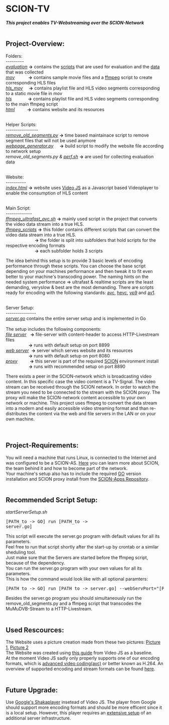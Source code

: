 # SCION-TV</br>
***This project enables TV-Webstreaming over the SCION-Network***</br>
</br>

## Project-Overview:</br>

Folders:</br>
---------</br>
<i>[evaluation](evaluation) </i>  <strong>-></strong>  contains the [scripts](evaluation/scripts) that are used for evaluation and the [data](evaluation/data) that was collected</br>
<i>[mov](mov) &nbsp; &nbsp; &nbsp; &nbsp; &nbsp;  </i>  <strong>-></strong>  contains sample movie files and a [ffmpeg](https://ffmpeg.org/ffmpeg-formats.html#hls-2) script to create corresponding HLS files         </br> 
<i>[hls_mov](hls_mov) &nbsp;&nbsp;&nbsp; </i>  <strong>-></strong>  contains playlist file and HLS video segments corresponding to a static movie file in mov </br>
<i>[hls](hls) &nbsp;&nbsp;  &nbsp; &nbsp; &nbsp; &nbsp;&nbsp;  </i>  <strong>-></strong>  contains playlist file and HLS video segments corresponding to the main ffmpeg script     </br>
<i>[html](html) &nbsp;&nbsp; &nbsp;&nbsp; &nbsp;&nbsp;  </i>  <strong>-></strong>  contains website and its resources</br></br>


Helper Scripts:</br>
----------------</br>
<i>[remove_old_segments.py](remove_old_segments.py)   </i>  <strong>-></strong> time based maintainace script to remove segment files that will not be used anymore </br>
<i>[webpage_generator.py](webpage_generator.py) &nbsp; &nbsp;   </i>  <strong>-></strong> build script to modify the website file according to network setup </br>
<i>remove_old_segments.py & [perf.sh](evaluation/perf.sh)</i>  <strong>-></strong> are used for collecting evaluation data</br></br>


Website:</br>
----------</br>
<i>[index.html](html/index.html)</i>  <strong>-></strong>  website uses [Video JS](https://videojs.com/) as a Javascript based Videoplayer to enable the consumption of HLS content </br></br>


Main Script:</br>
-------------</br>
<i>[ffmpeg_ultrafast_avc.sh](ffmpeg_scripts/avc/ffmpeg_ultrafast_avc.sh)</i>  <strong>-></strong>  mainly used script in the project that converts the video data stream into a true HLS. </br>
<i>[ffmpeg_scripts](ffmpeg_scripts)</i>  <strong>-></strong>  this folder contains different scripts that can convert the video data stream into a true HLS. </br>
<i>  &nbsp;  &nbsp;  &nbsp;  &ensp;  &nbsp;  &nbsp;  &ensp;  &ensp;  &nbsp;  &nbsp;&nbsp;</i>  <strong>-></strong> the folder is split into subfolders that hold scripts for the respective encoding formats </br>
<i>  &nbsp;  &nbsp;  &nbsp;  &ensp;  &nbsp;  &nbsp;  &ensp;  &ensp;  &nbsp;  &nbsp;&nbsp;</i>  <strong>-></strong> each subfolder holds 3 scripts </br>

The idea behind this setup is to provide 3 basic levels of encoding performance through these scripts. You can choose the base script depending on your machines performance and then tweak it to fit even better to your machine's transcoding power. The naming hints on the needed system performance => ultrafast & realtime scripts are the least demanding, veryslow & best are the most demanding. There are scripts ready for encoding with the following standards: [avc](ffmpeg_scripts/avc), [hevc](ffmpeg_scripts/hecv), [vp9](ffmpeg_scripts/vp9) and [av1](ffmpeg_scripts/av1). </br></br>


Server Setup:</br>
---------------</br>
<i>[server.go](server.go)</i> contains the entire server setup and is implemented in Go </br></br>
The setup includes the following components:</br>
<i>[file server](https://github.com/Nils-Treuheit/SCION-TV/blob/0b8c8f0ffc8613eb76f95da0c6d5a88a987b188d/file_server.go) &nbsp;</i>  <strong>-></strong> file-server with content-header to access HTTP-Livestream files</br>
<i>  &nbsp;  &nbsp;  &nbsp;  &ensp;  &nbsp;  &nbsp;  &ensp;  &ensp;</i>  <strong>-></strong> runs with default setup on port 8899 </br>
<i>[web server](https://github.com/Nils-Treuheit/SCION-TV/blob/0b8c8f0ffc8613eb76f95da0c6d5a88a987b188d/web_server.go)&nbsp; </i>  <strong>-></strong> server which serves website and its resources </br>
<i>  &nbsp;  &nbsp;  &nbsp;  &ensp;  &nbsp;  &nbsp;  &ensp;  &ensp;</i>  <strong>-></strong> runs with default setup on port 8080                    
<i>[proxy](https://github.com/netsec-ethz/scion-apps/tree/master/_examples/shttp/proxy) &nbsp; &nbsp; &nbsp; &nbsp;&nbsp;</i>  <strong>-></strong>  this server is part of the required [SCION](https://scion-architecture.net) environment install</br>
<i>  &nbsp;  &nbsp;  &nbsp;  &ensp;  &nbsp;  &nbsp;  &ensp;  &ensp;</i>  <strong>-></strong> runs with recommended setup on port 8890 </br>

There exists a peer in the SCION-network which is broadcasting video content. In this specific case the video content is a TV-Signal. The video stream can be received through the SCION network. In order to watch the stream you need to be connected to the stream with the SCION proxy. The proxy will make the SCION-network content accessible to your own network or machine. This project uses ffmpeg to convert the data stream into a modern and easily accessible video streaming format and than re-distributes the content via the web and file servers in the LAN or on your own machine.  
</br></br>

## Project-Requirements:</br>
You will need a machine that runs Linux, is connected to the Internet and was configured to be a SCION-AS. [Here](https://www.scionlab.org/) you can learn more about SCION, the team behind it and how to become part of the network.</br>
Your machine's setup also has to include the required [GO](https://golang.org/dl/#go1.16) version installation and SCION proxy install from the [SCION-Apps Repository](https://github.com/netsec-ethz/scion-apps).</br>
</br>

## Recommended Script Setup:</br>
<i>startServerSetup.sh </i><pre>\[PATH_to -> GO\] run \[PATH_to -> server.go\]</pre>
This script will execute the server.go program with default values for all its parameters.</br>
Feel free to run that script shortly after the start-up by crontab or a similar sheduling tool.</br>
Just make sure that the Servers are started before the ffmpeg script, because of the dependency.</br>
You can run the server.go program with your own values for all its parameters.</br>
This is how the command would look like with all optional paramters:
<pre>[PATH_to -> GO] run [PATH_to -> server.go] --webServPort="[PORT of Webpage]" --webDir="[Directory of HTML-File]" --fileServPort="[PORT of File Server]" --fileDir="[Directory of HLS content]" --remote="[SCION-IP of Broadcast]" --local="[0.0.0.0:8890 or Device_LAN-IP:8890]"</pre>
Besides the server.go program you should simultaneously run the remove_old_segments.py and a ffmpeg script that transcodes the MuMuDVB-Stream to a HTTP-Livestream.  
</br>

## Used Rescources:</br>
The Website uses a picture creation made from these two pictures: [Picture 1](https://www.theatlantic.com/science/archive/2021/03/black-hole-cygnus-suprise/618049/), [Picture 2](https://www.flaticon.com/de/kostenloses-icon/wiedergabetaste_375?term=play%20taste&page=1&position=2&page=1&position=2&related_id=375&origin=tag)</br>
The Website was created using [this guide](https://videojs.com/getting-started/) from Video JS as a baseline.</br>
At the moment Video JS sadly only properly supports one of our encoding formats, which is [advanced video coding(avc)](https://en.wikipedia.org/wiki/Advanced_Video_Coding) or better known as H.264. An overview of supported encoding and stream formats can be found [here](https://github.com/videojs/http-streaming/blob/main/docs/supported-features.md).</br></br>

## Future Upgrade:</br>
Use [Google's Shakaplayer](https://opensource.google/projects/shaka-player) insetead of Video JS. The player from Google should support more encoding formats and should be more efficent since it is a local setup. However, this player requires an [extensive setup](https://shaka-player-demo.appspot.com/docs/api/tutorial-welcome.html) of an additional server infrastructure.    
